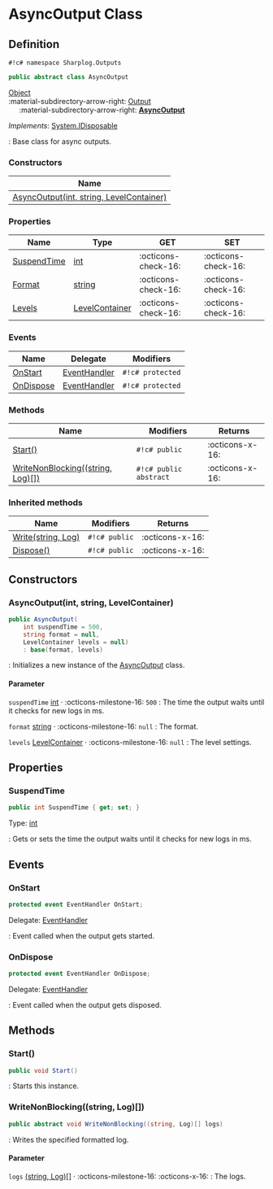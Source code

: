 # AsyncOutput Class

## Definition

`#!c# namespace Sharplog.Outputs`

``` c#
public abstract class AsyncOutput
```

[Object](https://docs.microsoft.com/en-us/dotnet/api/system.object)<br>
:material-subdirectory-arrow-right: [Output](Output.md)<br>
&emsp;&ensp;:material-subdirectory-arrow-right: [**AsyncOutput**](./)

*Implements*: [System.IDisposable](https://docs.microsoft.com/en-us/dotnet/api/system.idisposable)

:   Base class for async outputs.

### Constructors

| Name                                                                              |
| --------------------------------------------------------------------------------- |
| [AsyncOutput(int, string, LevelContainer)](#asyncoutputint-string-levelcontainer) |

### Properties

| Name                        | Type                                                                | GET                 | SET                 |
| --------------------------- | ------------------------------------------------------------------- | ------------------- | ------------------- |
| [SuspendTime](#suspendtime) | [int](https://docs.microsoft.com/en-us/dotnet/api/system.int32)     | :octicons-check-16: | :octicons-check-16: |
| [Format](Output.md#format)  | [string](https://docs.microsoft.com/en-us/dotnet/api/system.string) | :octicons-check-16: | :octicons-check-16: |
| [Levels](Output.md#levels)  | [LevelContainer](LevelContainer.md)                                 | :octicons-check-16: | :octicons-check-16: |

### Events

| Name                    | Delegate                                                                         | Modifiers        |
| ----------------------- | -------------------------------------------------------------------------------- | ---------------- |
| [OnStart](#onstart)     | [EventHandler](https://learn.microsoft.com/en-us/dotnet/api/system.eventhandler) | `#!c# protected` |
| [OnDispose](#ondispose) | [EventHandler](https://learn.microsoft.com/en-us/dotnet/api/system.eventhandler) | `#!c# protected` |

### Methods

| Name                                                             | Modifiers              | Returns         |
| ---------------------------------------------------------------- | ---------------------- | --------------- |
| [Start()](#start)                                                | `#!c# public`          | :octicons-x-16: |
| [WriteNonBlocking((string, Log)[])](#writenonblockingstring-log) | `#!c# public abstract` | :octicons-x-16: |

### Inherited methods

| Name                                                                                | Modifiers     | Returns         |
| ----------------------------------------------------------------------------------- | ------------- | --------------- |
| [Write(string, Log)](Output.md#writestring-log)                                     | `#!c# public` | :octicons-x-16: |
| [Dispose()](https://docs.microsoft.com/en-us/dotnet/api/system.idisposable.dispose) | `#!c# public` | :octicons-x-16: |

## Constructors

### AsyncOutput(int, string, LevelContainer)

```c#
public AsyncOutput(
    int suspendTime = 500,
    string format = null,
    LevelContainer levels = null)
    : base(format, levels)
```

:   Initializes a new instance of the [AsyncOutput](./) class.

#### Parameter

`suspendTime` [int](https://docs.microsoft.com/en-us/dotnet/api/system.int32) · :octicons-milestone-16: `500`
:   The time the output waits until it checks for new logs in ms.

`format` [string](https://docs.microsoft.com/en-us/dotnet/api/system.string) · :octicons-milestone-16: `null`
:   The format.

`levels` [LevelContainer](LevelContainer.md) · :octicons-milestone-16: `null`
:   The level settings.

## Properties

### SuspendTime

```c#
public int SuspendTime { get; set; }
```

Type: [int](https://docs.microsoft.com/en-us/dotnet/api/system.int32)

:   Gets or sets the time the output waits until it checks for new logs in ms.

## Events

### OnStart

```c#
protected event EventHandler OnStart;
```

Delegate: [EventHandler](https://learn.microsoft.com/en-us/dotnet/api/system.eventhandler)

:   Event called when the output gets started.

### OnDispose

```c#
protected event EventHandler OnDispose;
```

Delegate: [EventHandler](https://learn.microsoft.com/en-us/dotnet/api/system.eventhandler)

:   Event called when the output gets disposed.

## Methods

### Start()

```c#
public void Start()
```

:   Starts this instance.

### WriteNonBlocking((string, Log)[])

```c#
public abstract void WriteNonBlocking((string, Log)[] logs)
```

:   Writes the specified formatted log.

#### Parameter

`logs` [(string, Log)[]](https://docs.microsoft.com/en-us/dotnet/api/system.tuple-2)  · :octicons-milestone-16: :octicons-x-16:
:   The logs.

